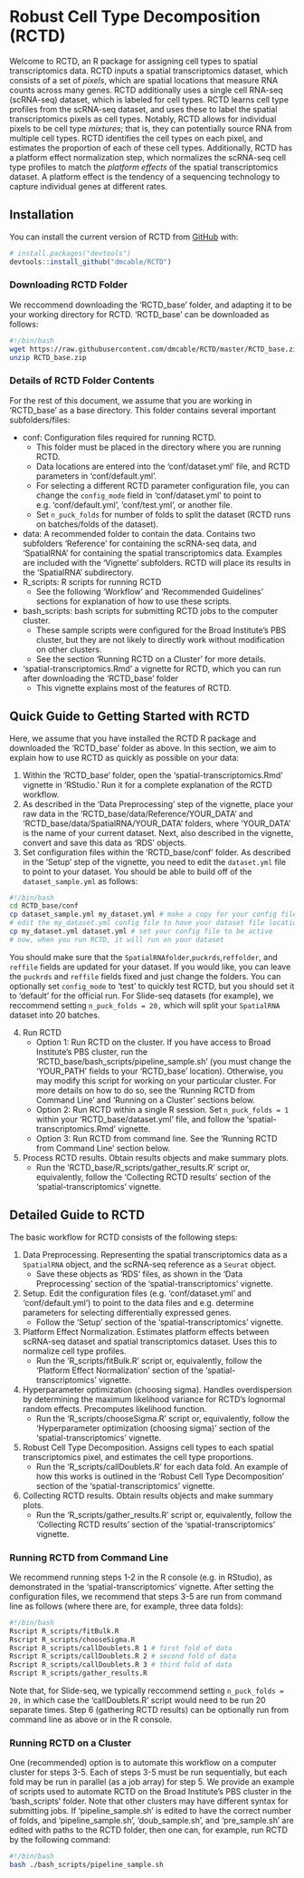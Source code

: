 
<!-- README.md is generated from README.Rmd. Please edit that file -->

# Robust Cell Type Decomposition (RCTD)

<!-- badges: start -->

<!-- badges: end -->

Welcome to RCTD, an R package for assigning cell types to spatial
transcriptomics data. RCTD inputs a spatial transcriptomics dataset,
which consists of a set of *pixels*, which are spatial locations that
measure RNA counts across many genes. RCTD additionally uses a single
cell RNA-seq (scRNA-seq) dataset, which is labeled for cell types. RCTD
learns cell type profiles from the scRNA-seq dataset, and uses these to
label the spatial transcriptomics pixels as cell types. Notably, RCTD
allows for individual pixels to be cell type *mixtures*; that is, they
can potentially source RNA from multiple cell types. RCTD identifies the
cell types on each pixel, and estimates the proportion of each of these
cell types. Additionally, RCTD has a platform effect normalization step,
which normalizes the scRNA-seq cell type profiles to match the *platform
effects* of the spatial transcriptomics dataset. A platform effect is
the tendency of a sequencing technology to capture individual genes at
different rates.

## Installation

You can install the current version of RCTD from
[GitHub](https://github.com/dmcable/RCTD) with:

``` r
# install.packages("devtools")
devtools::install_github("dmcable/RCTD")
```

### Downloading RCTD Folder

We reccommend downloading the ‘RCTD\_base’ folder, and adapting it to be
your working directory for RCTD. ‘RCTD\_base’ can be downloaded as
follows:

``` bash
#!/bin/bash
wget https://raw.githubusercontent.com/dmcable/RCTD/master/RCTD_base.zip 
unzip RCTD_base.zip
```

### Details of RCTD Folder Contents

For the rest of this document, we assume that you are working in
‘RCTD\_base’ as a base directory. This folder contains several
important subfolders/files:

  - conf: Configuration files required for running RCTD.
      - This folder must be placed in the directory where you are
        running RCTD.
      - Data locations are entered into the ‘conf/dataset.yml’ file, and
        RCTD parameters in ‘conf/default.yml’.
      - For selecting a different RCTD parameter configuration file, you
        can change the `config_mode` field in ‘conf/dataset.yml’ to
        point to e.g. ‘conf/default.yml’, ‘conf/test.yml’, or another
        file.
      - Set `n_puck_folds` for number of folds to split the dataset
        (RCTD runs on batches/folds of the dataset).
  - data: A recommended folder to contain the data. Contains two
    subfolders ‘Reference’ for containing the scRNA-seq data, and
    ‘SpatialRNA’ for containing the spatial transcriptomics data.
    Examples are included with the ‘Vignette’ subfolders. RCTD will
    place its results in the ‘SpatialRNA’ subdirectory.
  - R\_scripts: R scripts for running RCTD
      - See the following ‘Workflow’ and ‘Recommended Guidelines’
        sections for explanation of how to use these scripts.
  - bash\_scripts: bash scripts for submitting RCTD jobs to the computer
    cluster.
      - These sample scripts were configured for the Broad Institute’s
        PBS cluster, but they are not likely to directly work without
        modification on other clusters.
      - See the section ‘Running RCTD on a Cluster’ for more details.
  - ‘spatial-transcriptomics.Rmd’ a vignette for RCTD, which you can run
    after downloading the ‘RCTD\_base’ folder
      - This vignette explains most of the features of RCTD.

## Quick Guide to Getting Started with RCTD

Here, we assume that you have installed the RCTD R package and
downloaded the ‘RCTD\_base’ folder as above. In this section, we aim to
explain how to use RCTD as quickly as possible on your data:

1.  Within the ‘RCTD\_base’ folder, open the
    ‘spatial-transcriptomics.Rmd’ vignette in ‘RStudio.’ Run it for a
    complete explanation of the RCTD workflow.
2.  As described in the ‘Data Preprocessing’ step of the vignette, place
    your raw data in the ‘RCTD\_base/data/Reference/YOUR\_DATA’ and
    ‘RCTD\_base/data/SpatialRNA/YOUR\_DATA’ folders, where
    ‘YOUR\_DATA’ is the name of your current dataset. Next, also
    described in the vignette, convert and save this data as ‘RDS’
    objects.
3.  Set configuration files within the ‘RCTD\_base/conf’ folder. As
    described in the ‘Setup’ step of the vignette, you need to edit the
    `dataset.yml` file to point to your dataset. You should be able to
    build off of the `dataset_sample.yml` as follows:

<!-- end list -->

``` bash
#!/bin/bash
cd RCTD_base/conf
cp dataset_sample.yml my_dataset.yml # make a copy for your config file
# edit the my_dataset.yml config file to have your dataset file locations
cp my_dataset.yml dataset.yml # set your config file to be active
# now, when you run RCTD, it will run on your dataset
```

You should make sure that the `SpatialRNAfolder`,`puckrds`,`reffolder`,
and `reffile` fields are updated for your dataset. If you would like,
you can leave the `puckrds` and `reffile` fields fixed and just change
the folders. You can optionally set `config_mode` to ‘test’ to quickly
test RCTD, but you should set it to ‘default’ for the official run. For
Slide-seq datasets (for example), we reccommend setting `n_puck_folds
= 20,` which will split your `SpatialRNA` dataset into 20 batches.

4.  Run RCTD
      - Option 1: Run RCTD on the cluster. If you have access to Broad
        Institute’s PBS cluster, run the
        ‘RCTD\_base/bash\_scripts/pipeline\_sample.sh’ (you must
        change the ‘YOUR\_PATH’ fields to your ‘RCTD\_base’ location).
        Otherwise, you may modify this script for working on your
        particular cluster. For more details on how to do so, see the
        ‘Running RCTD from Command Line’ and ‘Running on a Cluster’
        sections below.
      - Option 2: Run RCTD within a single R session. Set `n_puck_folds
        = 1` within your ‘RCTD\_base/dataset.yml’ file, and follow the
        ‘spatial-transcriptomics.Rmd’ vignette.
      - Option 3: Run RCTD from command line. See the ‘Running RCTD from
        Command Line’ section below.
5.  Process RCTD results. Obtain results objects and make summary plots.
      - Run the ‘RCTD\_base/R\_scripts/gather\_results.R’ script or,
        equivalently, follow the ‘Collecting RCTD results’ section of
        the ‘spatial-transcriptomics’ vignette.

## Detailed Guide to RCTD

The basic workflow for RCTD consists of the following steps:

1.  Data Preprocessing. Representing the spatial transcriptomics data as
    a `SpatialRNA` object, and the scRNA-seq reference as a `Seurat`
    object.
      - Save these objects as ‘RDS’ files, as shown in the ‘Data
        Preprocessing’ section of the ‘spatial-transcriptomics’
        vignette.
2.  Setup. Edit the configuration files (e.g. ‘conf/dataset.yml’ and
    ‘conf/default.yml’) to point to the data files and e.g. determine
    parameters for selecting differentially expressed genes.
      - Follow the ‘Setup’ section of the ‘spatial-transcriptomics’
        vignette.
3.  Platform Effect Normalization. Estimates platform effects between
    scRNA-seq dataset and spatial transcriptomics dataset. Uses this to
    normalize cell type profiles.
      - Run the ‘R\_scripts/fitBulk.R’ script or, equivalently, follow
        the ‘Platform Effect Normalization’ section of the
        ‘spatial-transcriptomics’ vignette.
4.  Hyperparameter optimization (choosing sigma). Handles overdispersion
    by determining the maximum likelihood variance for RCTD’s lognormal
    random effects. Precomputes likelihood function.
      - Run the ‘R\_scripts/chooseSigma.R’ script or, equivalently,
        follow the ‘Hyperparameter optimization (choosing sigma)’
        section of the ‘spatial-transcriptomics’ vignette.
5.  Robust Cell Type Decomposition. Assigns cell types to each spatial
    transcriptomics pixel, and estimates the cell type proportions.
      - Run the ‘R\_scripts/callDoublets.R’ for each data fold. An
        example of how this works is outlined in the ‘Robust Cell Type
        Decomposition’ section of the ‘spatial-transcriptomics’
        vignette.
6.  Collecting RCTD results. Obtain results objects and make summary
    plots.
      - Run the ‘R\_scripts/gather\_results.R’ script or, equivalently,
        follow the ‘Collecting RCTD results’ section of the
        ‘spatial-transcriptomics’ vignette.

### Running RCTD from Command Line

We recommend running steps 1-2 in the R console (e.g. in RStudio), as
demonstrated in the ‘spatial-transcriptomics’ vignette. After setting
the configuration files, we recommend that steps 3-5 are run from
command line as follows (where there are, for example, three data
folds):

``` bash
#!/bin/bash
Rscript R_scripts/fitBulk.R
Rscript R_scripts/chooseSigma.R
Rscript R_scripts/callDoublets.R 1 # first fold of data
Rscript R_scripts/callDoublets.R 2 # second fold of data
Rscript R_scripts/callDoublets.R 3 # third fold of data
Rscript R_scripts/gather_results.R
```

Note that, for Slide-seq, we typically reccommend setting `n_puck_folds
= 20,` in which case the ‘callDoublets.R’ script would need to be run 20
separate times. Step 6 (gathering RCTD results) can be optionally run
from command line as above or in the R console.

### Running RCTD on a Cluster

One (recommended) option is to automate this workflow on a computer
cluster for steps 3-5. Each of steps 3-5 must be run sequentially, but
each fold may be run in parallel (as a job array) for step 5. We provide
an example of scripts used to automate RCTD on the Broad Institute’s PBS
cluster in the ‘bash\_scripts’ folder. Note that other clusters may have
different syntax for submitting jobs. If ‘pipeline\_sample.sh’ is edited
to have the correct number of folds, and ‘pipeline\_sample.sh’,
‘doub\_sample.sh’, and ‘pre\_sample.sh’ are edited with paths to the
RCTD folder, then one can, for example, run RCTD by the following
command:

``` bash
#!/bin/bash
bash ./bash_scripts/pipeline_sample.sh
```
